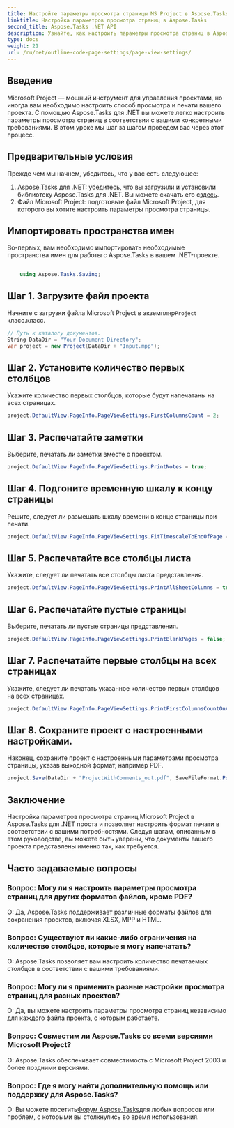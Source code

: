 ```yaml
---
title: Настройте параметры просмотра страницы MS Project в Aspose.Tasks
linktitle: Настройка параметров просмотра страниц в Aspose.Tasks
second_title: Aspose.Tasks .NET API
description: Узнайте, как настроить параметры просмотра страниц в Aspose.Tasks для .NET, чтобы адаптировать формат печати документов Microsoft Project.
type: docs
weight: 21
url: /ru/net/outline-code-page-settings/page-view-settings/
---
```

## Введение
Microsoft Project — мощный инструмент для управления проектами, но иногда вам необходимо настроить способ просмотра и печати вашего проекта. С помощью Aspose.Tasks для .NET вы можете легко настроить параметры просмотра страниц в соответствии с вашими конкретными требованиями. В этом уроке мы шаг за шагом проведем вас через этот процесс.
## Предварительные условия
Прежде чем мы начнем, убедитесь, что у вас есть следующее:
1.  Aspose.Tasks для .NET: убедитесь, что вы загрузили и установили библиотеку Aspose.Tasks для .NET. Вы можете скачать его с[здесь](https://releases.aspose.com/tasks/net/).
2. Файл Microsoft Project: подготовьте файл Microsoft Project, для которого вы хотите настроить параметры просмотра страницы.

## Импортировать пространства имен
Во-первых, вам необходимо импортировать необходимые пространства имен для работы с Aspose.Tasks в вашем .NET-проекте.
```csharp
    
    using Aspose.Tasks.Saving;
```
## Шаг 1. Загрузите файл проекта
 Начните с загрузки файла Microsoft Project в экземпляр`Project` класс.класс.
```csharp
// Путь к каталогу документов.
String DataDir = "Your Document Directory";
var project = new Project(DataDir + "Input.mpp");
```
## Шаг 2. Установите количество первых столбцов
Укажите количество первых столбцов, которые будут напечатаны на всех страницах.
```csharp
project.DefaultView.PageInfo.PageViewSettings.FirstColumnsCount = 2;
```
## Шаг 3. Распечатайте заметки
Выберите, печатать ли заметки вместе с проектом.
```csharp
project.DefaultView.PageInfo.PageViewSettings.PrintNotes = true;
```
## Шаг 4. Подгоните временную шкалу к концу страницы
Решите, следует ли размещать шкалу времени в конце страницы при печати.
```csharp
project.DefaultView.PageInfo.PageViewSettings.FitTimescaleToEndOfPage = true;
```
## Шаг 5. Распечатайте все столбцы листа
Укажите, следует ли печатать все столбцы листа представления.
```csharp
project.DefaultView.PageInfo.PageViewSettings.PrintAllSheetColumns = true;
```
## Шаг 6. Распечатайте пустые страницы
Выберите, печатать ли пустые страницы представления.
```csharp
project.DefaultView.PageInfo.PageViewSettings.PrintBlankPages = false;
```
## Шаг 7. Распечатайте первые столбцы на всех страницах
Укажите, следует ли печатать указанное количество первых столбцов на всех страницах.
```csharp
project.DefaultView.PageInfo.PageViewSettings.PrintFirstColumnsCountOnAllPages = true;
```
## Шаг 8. Сохраните проект с настроенными настройками.
Наконец, сохраните проект с настроенными параметрами просмотра страницы, указав выходной формат, например PDF.
```csharp
project.Save(DataDir + "ProjectWithComments_out.pdf", SaveFileFormat.Pdf);
```

## Заключение
Настройка параметров просмотра страниц Microsoft Project в Aspose.Tasks для .NET проста и позволяет настроить формат печати в соответствии с вашими потребностями. Следуя шагам, описанным в этом руководстве, вы можете быть уверены, что документы вашего проекта представлены именно так, как требуется.
## Часто задаваемые вопросы
### Вопрос: Могу ли я настроить параметры просмотра страниц для других форматов файлов, кроме PDF?
О: Да, Aspose.Tasks поддерживает различные форматы файлов для сохранения проектов, включая XLSX, MPP и HTML.
### Вопрос: Существуют ли какие-либо ограничения на количество столбцов, которые я могу напечатать?
О: Aspose.Tasks позволяет вам настроить количество печатаемых столбцов в соответствии с вашими требованиями.
### Вопрос: Могу ли я применить разные настройки просмотра страниц для разных проектов?
О: Да, вы можете настроить параметры просмотра страниц независимо для каждого файла проекта, с которым работаете.
### Вопрос: Совместим ли Aspose.Tasks со всеми версиями Microsoft Project?
О: Aspose.Tasks обеспечивает совместимость с Microsoft Project 2003 и более поздними версиями.
### Вопрос: Где я могу найти дополнительную помощь или поддержку для Aspose.Tasks?
 О: Вы можете посетить[Форум Aspose.Tasks](https://forum.aspose.com/c/tasks/15)для любых вопросов или проблем, с которыми вы столкнулись во время использования.